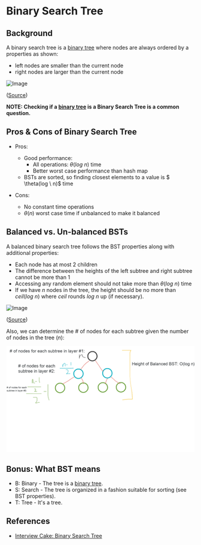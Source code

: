 # Binary Search Tree

## Background

A binary search tree is a [binary tree](../binary_tree/README.md) where nodes are always ordered by a properties as shown:

-   left nodes are smaller than the current node
-   right nodes are larger than the current node

![Image](https://www.interviewcake.com/images/svgs/bst__binary_search_tree.svg?bust=206)

([Source](https://www.interviewcake.com/concept/cpp/binary-search-tree))

**NOTE: Checking if a [binary tree](../binary-tree/README.md) is a Binary Search Tree is a common question.**

## Pros & Cons of Binary Search Tree

-   Pros:

    -   Good performance:
        -   All operations: $\theta(log \ n)$ time
        -   Better worst case performance than hash map
    -   BSTs are sorted, so finding closest elements to a value is $
    \theta(log \ n)$ time

-   Cons:
    -   No constant time operations
    -   $\theta(n)$ worst case time if unbalanced to make it balanced

## Balanced vs. Un-balanced BSTs

A balanced binary search tree follows the BST properties along with additional properties:

- Each node has at most $2$ children
- The difference between the heights of the left subtree and right subtree cannot be more than $1$
- Accessing any random element should not take more than $\theta(log \ n)$ time
- If we have $n$ nodes in the tree, the height should be no more than $ceil(log \ n)$ where $ceil$ rounds $log \ n$ up (if necessary).

![Image](https://www.interviewcake.com/images/svgs/bst__balanced_non_balanced.svg?bust=206)

([Source](https://www.interviewcake.com/concept/cpp/binary-search-tree))

Also, we can determine the # of nodes for each subtree given the number of nodes in the tree ($n$):

![Image](../images/tree/nodes.png)

## Bonus: What BST means

- B: Binary - The tree is a [binary tree](../binary-tree/README.md).
- S: Search - The tree is organized in a fashion suitable for sorting (see BST properties).
- T: Tree - It's a tree.

## References

-   [Interview Cake: Binary Search Tree](https://www.interviewcake.com/concept/cpp/binary-search-tree)
